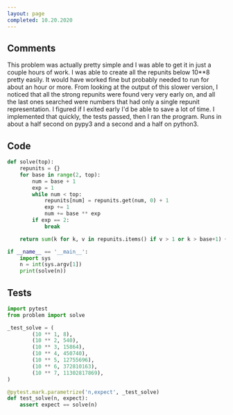 ```yaml
---
layout: page
completed: 10.20.2020
---
```


## Comments

This problem was actually pretty simple and I was able to get it in just a
couple hours of work.  I was able to create all the repunits below 10**8 pretty
easily.  It would have worked fine but probably needed to run for about an hour
or more.  From looking at the output of this slower version, I noticed that all
the strong repunits were found very very early on, and all the last ones
searched were numbers that had only a single repunit representation.  I figured
if I exited early I'd be able to save a lot of time.  I implemented that
quickly, the tests passed, then I ran the program.  Runs in about a half second
on pypy3 and a second and a half on python3.

## Code

```python
def solve(top):
    repunits = {}
    for base in range(2, top):
        num = base + 1
        exp = 1
        while num < top:
            repunits[num] = repunits.get(num, 0) + 1
            exp += 1
            num += base ** exp
        if exp == 2:
            break

    return sum(k for k, v in repunits.items() if v > 1 or k > base+1) + 1

if __name__ == '__main__':
    import sys
    n = int(sys.argv[1])
    print(solve(n))
```

## Tests

```python
import pytest
from problem import solve

_test_solve = (
        (10 ** 1, 8),
        (10 ** 2, 540),
        (10 ** 3, 15864),
        (10 ** 4, 450740),
        (10 ** 5, 12755696),
        (10 ** 6, 372810163),
        (10 ** 7, 11302817869),
)

@pytest.mark.parametrize('n,expect', _test_solve)
def test_solve(n, expect):
    assert expect == solve(n)
```
